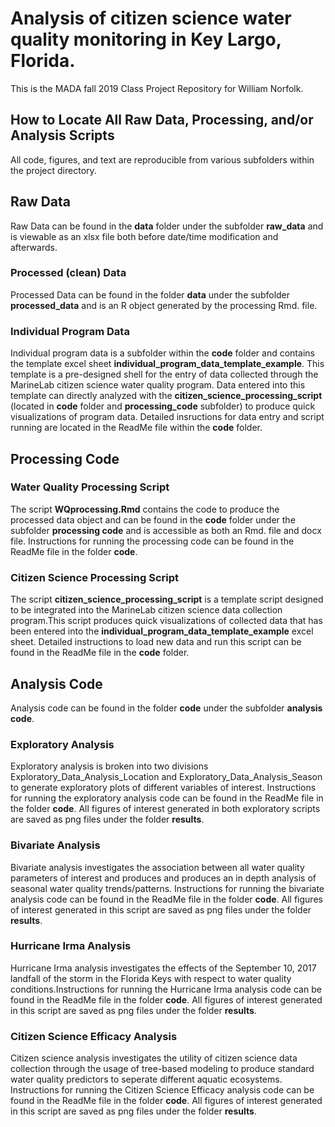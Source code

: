 # Analysis of citizen science water quality monitoring in Key Largo, Florida. 

This is the MADA fall 2019 Class Project Repository for William Norfolk.

## How to Locate All Raw Data, Processing, and/or Analysis Scripts

All code, figures, and text are reproducible from various subfolders within the project directory.

## **Raw Data**

Raw Data can be found in the **data** folder under the subfolder **raw_data** and is viewable as an xlsx file both before date/time modification and afterwards.

### Processed (clean) Data

Processed Data can be found in the folder **data** under the subfolder **processed_data** and is an R object generated by the processing Rmd. file. 

### Individual Program Data

Individual program data is a subfolder within the **code** folder and contains the template excel sheet **individual_program_data_template_example**. This template is a pre-designed shell for the entry of data collected through the MarineLab citizen science water quality program. Data entered into this template can directly analyzed with the **citizen_science_processing_script** (located in **code** folder and **processing_code** subfolder) to produce quick visualizations of program data. Detailed insructions for data entry and script running are located in the ReadMe file within the **code** folder.

## **Processing Code**

### Water Quality Processing Script

The script **WQprocessing.Rmd** contains the code to produce the processed data object and can be found in the **code** folder under the subfolder **processing code** and is accessible as both an Rmd. file and docx file. Instructions for running the processing code can be found in the ReadMe file in the folder **code**.

### Citizen Science Processing Script

The script **citizen_science_processing_script** is a template script designed to be integrated into the MarineLab citizen science data collection program.This script produces quick visualizations of collected data that has been entered into the **individual_program_data_template_example** excel sheet. Detailed instructions to load new data and run this script can be found in the ReadMe file in the **code** folder. 

## **Analysis Code**

Analysis code can be found in the folder **code** under the subfolder **analysis code**. 

### Exploratory Analysis

Exploratory analysis is broken into two divisions Exploratory_Data_Analysis_Location and Exploratory_Data_Analysis_Season to generate exploratory plots of different variables of interest. Instructions for running the exploratory analysis code can be found in the ReadMe file in the folder **code**. All figures of interest generated in both exploratory scripts are saved as png files under the folder **results**.

### Bivariate Analysis

Bivariate analysis investigates the association between all water quality parameters of interest and produces and produces an in depth analysis of seasonal water quality trends/patterns. Instructions for running the bivariate analysis code can be found in the ReadMe file in the folder **code**. All figures of interest generated in this script are saved as png files under the folder **results**.

### Hurricane Irma Analysis

Hurricane Irma analysis investigates the effects of the September 10, 2017 landfall of the storm in the Florida Keys with respect to water quality conditions.Instructions for running the Hurricane Irma analysis code can be found in the ReadMe file in the folder **code**. All figures of interest generated in this script are saved as png files under the folder **results**. 

### Citizen Science Efficacy Analysis

Citizen science analysis investigates the utility of citizen science data collection through the usage of tree-based modeling to produce standard water quality predictors to seperate different aquatic ecosystems. Instructions for running the Citizen Science Efficacy analysis code can be found in the ReadMe file in the folder **code**. All figures of interest generated in this script are saved as png files under the folder **results**.






